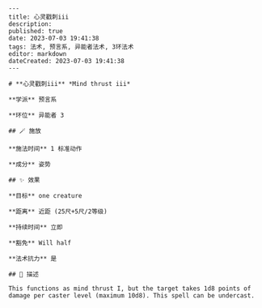 
    ---
    title: 心灵戳刺iii
    description: 
    published: true
    date: 2023-07-03 19:41:38
    tags: 法术, 预言系, 异能者法术, 3环法术
    editor: markdown
    dateCreated: 2023-07-03 19:41:38
    ---

    # **心灵戳刺iii** *Mind thrust iii*

    **学派** 预言系 

    **环位** 异能者 3

    ## 🪄 施放

    **施法时间** 1 标准动作

    **成分** 姿势

    ## ✨ 效果 

    **目标** one creature 

    **距离** 近距 (25尺+5尺/2等级)  

    **持续时间** 立即 

    **豁免** Will half

    **法术抗力** 是

    ## 📖 描述

    This functions as mind thrust I, but the target takes 1d8 points of damage per caster level (maximum 10d8). This spell can be undercast.
    
